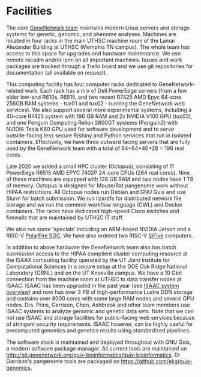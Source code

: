 # Facilities

The core [GeneNetwork team](https://github.com/genenetwork/) maintains
modern Linux servers and storage systems for genetic, genomic, and
phenome analyses. Machines are located in four racks in the main UTHSC
machine room of the Lamar Alexander Building at UTHSC (Memphis TN
campus). The whole team has access to this space for upgrades and
hardware maintenance. We use remote racadm and/or ipmi on all
important machines. Issues and work packages are tracked through a
Trello board and we use git repositories for documentation (all
available on request).

This computing facility has four computer racks dedicated to
GeneNetwork-related work. Each rack has a mix of Dell PowerEdge
servers (from a few older low-end R610s, R6515, and two recent R7425
AMD Epyc 64-core 256GB RAM systems - tux01 and tux02 - running the
GeneNetwork web services). We also support several more experimental
systems, including a 40-core R7425 system with 196 GB RAM and 2x
NVIDIA V100 GPU (tux03), and one Penguin Computing Relion 2600GT
systems (Penguin2) with NVIDIA Tesla K80 GPU used for software
development and to serve outside-facing less secure R/shiny and Python
services that run in isolated containers. Effectively, we have three
outward facing servers that are fully used by the GeneNetwork team
with a total of 64+64+40+28 = 196 real cores.

Late 2020 we added a small HPC cluster (Octopus), consisting of 11
PowerEdge R6515 AMD EPYC 7402P 24-core CPUs (264 real cores). Nine of
these machines are equipped with 128 GB RAM and two nodes have 1 TB of
memory.  Octopus is designed for Mouse/Rat pangenome work without
HIPAA restrictions. All Octopus nodes run Debian and GNU Guix and use
Slurm for batch submission. We run lizardfs for distributed network
file storage and we run the common workflow language (CWL) and Docker
containers. The racks have dedicated high-speed Cisco switches and
firewalls that are maintained by UTHSC IT staff.

We also run some 'specials' including an ARM-based NVIDIA Jetson and a
RISC-V [PolarFire
SOC](https://www.cnx-software.com/2020/07/20/polarfire-soc-icicle-64-bit-risc-v-and-fpga-development-board-runs-linux-or-freebsd/). We
have also ordered two RISC-V
[SiFive](https://www.sifive.com/blog/the-heart-of-risc-v-development-is-unmatched)
computers.

In addition to above hardware the GeneNetwork team also has batch
submission access to the HIPAA complient cluster computing resource at
the ISAAX computing facility operated by the UT Joint Institute for
Computational Sciences in a secure setup at the DOE Oak Ridge National
Laboratory (ORNL) and on the UT Knoxville campus. We have a 10 Gbit
connection from the machine room at UTHSC to data transfer nodes at
ISAAC.  ISAAC has been upgraded in the past year (see [ISAAC system
overview](http://www.nics.utk.edu/computing-resources/acf/acf-system-overview))
and now has over 3 PB of high-performance Lustre DDN storage and
contains over 8000 cores with some large RAM nodes and several GPU
nodes. Drs. Prins, Garrison, Chen, Ashbrook and other team members use
ISAAC systems to analyze genomic and genetic data sets. Note that we
can not use ISAAC and storage facilities for public-facing web
services because of stringent security requirements.  ISAAC however,
can be highly useful for precomputed genomics and genetics results
using standardized pipelines.

The software stack is maintained and deployed throughout with GNU
Guix, a modern software package manager. All current tools are
maintained on
http://git.genenetwork.org/guix-bioinformatics/guix-bioinformatics.
Dr Garrison's pangenome tools are packaged on
https://github.com/ekg/guix-genomics.

